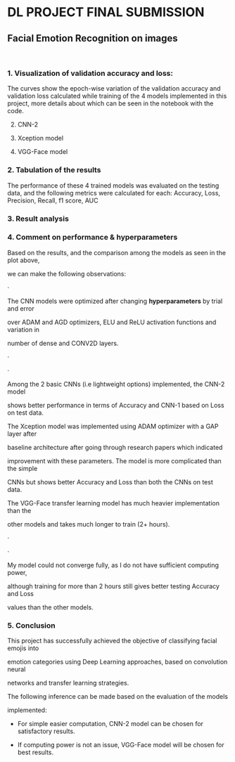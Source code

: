﻿# **DL PROJECT FINAL SUBMISSION**
## **Facial Emotion Recognition on images**
<br>


 ### 1. **Visualization of validation accuracy and loss:**

The curves show the epoch-wise variation of the validation accuracy and validation loss calculated while training of the 4 models implemented in this project, more details about which can be seen in the notebook with the code.



2. CNN-2

3. Xception model

4. VGG-Face model

### 2. **Tabulation of the results**

The performance of these 4 trained models was evaluated on the testing data, and the following metrics were calculated for each: Accuracy, Loss, Precision, Recall, f1 score, AUC

### 3. **Result analysis**


### 4. **Comment on performance & hyperparameters**

Based on the results, and the comparison among the models as seen in the plot above,

we can make the following observations:

·

The CNN models were optimized after changing **hyperparameters** by trial and error

over ADAM and AGD optimizers, ELU and ReLU activation functions and variation in

number of dense and CONV2D layers.

·

·

Among the 2 basic CNNs (i.e lightweight options) implemented, the CNN-2 model

shows better performance in terms of Accuracy and CNN-1 based on Loss on test data.

The Xception model was implemented using ADAM optimizer with a GAP layer after

baseline architecture after going through research papers which indicated

improvement with these parameters. The model is more complicated than the simple

CNNs but shows better Accuracy and Loss than both the CNNs on test data.

The VGG-Face transfer learning model has much heavier implementation than the

other models and takes much longer to train (2+ hours).

·

·

My model could not converge fully, as I do not have sufficient computing power,

although training for more than 2 hours still gives better testing Accuracy and Loss

values than the other models.

### 5. **Conclusion**

This project has successfully achieved the objective of classifying facial emojis into

emotion categories using Deep Learning approaches, based on convolution neural

networks and transfer learning strategies.

The following inference can be made based on the evaluation of the models

implemented:

- For simple easier computation, CNN-2 model can be chosen for satisfactory results.

- If computing power is not an issue, VGG-Face model will be chosen for best results.
